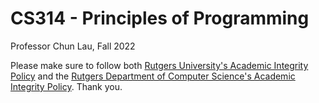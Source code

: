 # CS314 - Principles of Programming

Professor Chun Lau, Fall 2022 

Please make sure to follow both [Rutgers University's Academic Integrity Policy](https://academicintegrity.rutgers.edu/) and the [Rutgers Department of Computer Science's Academic Integrity Policy](https://www.cs.rutgers.edu/academics/undergraduate/academic-integrity-policy). Thank you.
